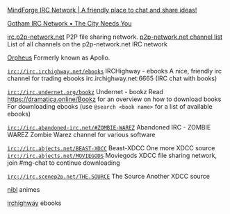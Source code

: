 
[MindForge IRC Network | A friendly place to chat and share ideas!](https://mindforge.org/en/)

[Gotham IRC Network • The City Needs You](https://www.gotham.chat/)

[irc.p2p-network.net](https://p2p-network.net/)
P2P file sharing network.
[p2p-network.net channel list](https://search.mibbit.com/channels/p2p-network)
List of all channels on the p2p-network.net IRC network

[Orpheus](https://orpheus.network/)
Formerly known as Apollo.

[`irc://irc.irchighway.net/ebooks`](irc://irc.irchighway.net/ebooks)
IRCHighway - ebooks
A nice, friendly irc channel for trading ebooks
irc.irchighway.net:6665 (IRC chat with books)

[`irc://irc.undernet.org/bookz`](irc://irc.undernet.org/bookz)
Undernet - bookz
Read <https://dramatica.online/Bookz> for an overview on how to download books
For downloading ebooks (use `@search <book name>` for a list of available ebooks)

[`irc://irc.abandoned-irc.net/#ZOMBIE-WAREZ`](irc://irc.abandoned-irc.net/#ZOMBIE-WAREZ)
Abandoned IRC - ZOMBIE WAREZ
Zombie Warez channel for various software

[`irc://irc.abjects.net/BEAST-XDCC`](irc://irc.abjects.net/BEAST-XDCC)
Beast-XDCC
One more XDCC source
[`irc://irc.abjects.net/MOVIEGODS`](irc://irc.abjects.net/MOVIEGODS)
Moviegods
XDCC file sharing network, join #mg-chat to continue downloading

[`irc://irc.scenep2p.net/THE.SOURCE`](irc://irc.scenep2p.net/THE.SOURCE)
The Source
Another XDCC source

[nibl](https://nibl.co.uk/)
animes

[irchighway](http://ebooks.byethost6.com/index.html)
ebooks
